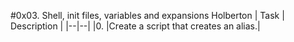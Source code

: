 #0x03. Shell, init files, variables and expansions Holberton
| Task | Description |
|--|--|
|0. <o>|Create a script that creates an alias.|
